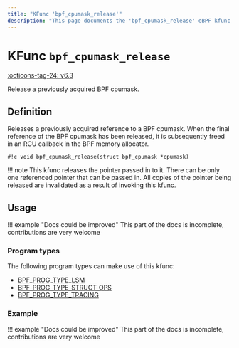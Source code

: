 ```yaml
---
title: "KFunc 'bpf_cpumask_release'"
description: "This page documents the 'bpf_cpumask_release' eBPF kfunc, including its defintion, usage, program types that can use it, and examples."
---
```

# KFunc `bpf_cpumask_release`

<!-- [FEATURE_TAG](bpf_cpumask_release) -->
[:octicons-tag-24: v6.3](https://github.com/torvalds/linux/commit/516f4d3397c9e90f4da04f59986c856016269aa1)
<!-- [/FEATURE_TAG] -->

Release a previously acquired BPF cpumask.

## Definition

Releases a previously acquired reference to a BPF cpumask. When the final
reference of the BPF cpumask has been released, it is subsequently freed in
an RCU callback in the BPF memory allocator.

<!-- [KFUNC_DEF] -->
`#!c void bpf_cpumask_release(struct bpf_cpumask *cpumask)`

!!! note
	This kfunc releases the pointer passed in to it. There can be only one referenced pointer that can be passed in. 
	All copies of the pointer being released are invalidated as a result of invoking this kfunc.
<!-- [/KFUNC_DEF] -->

## Usage

!!! example "Docs could be improved"
    This part of the docs is incomplete, contributions are very welcome

### Program types

The following program types can make use of this kfunc:

<!-- [KFUNC_PROG_REF] -->
- [BPF_PROG_TYPE_LSM](../program-type/BPF_PROG_TYPE_LSM.md)
- [BPF_PROG_TYPE_STRUCT_OPS](../program-type/BPF_PROG_TYPE_STRUCT_OPS.md)
- [BPF_PROG_TYPE_TRACING](../program-type/BPF_PROG_TYPE_TRACING.md)
<!-- [/KFUNC_PROG_REF] -->

### Example

!!! example "Docs could be improved"
    This part of the docs is incomplete, contributions are very welcome

